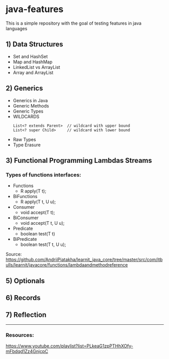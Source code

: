 # java-features
This is a simple repository with the goal of testing features in java languages

## 1) Data Structures
- Set and HashSet
- Map and HashMap
- LinkedList vs ArrayList
- Array and ArrayList

## 2) Generics
- Generics in Java
- Generic Methods
- Generic Types
- WILDCARDS 
  ```
  List<? extends Parent>  // wildcard with upper bound
  List<? super Child>     // wildcard with lower bound
  ```
- Raw Types
- Type Erasure

## 3) Functional Programming Lambdas Streams
### Types of functions interfaces:
- Functions
  - R apply(T t);
- BiFunctions
  - R apply(T t, U u);
- Consumer
  - void accept(T t);
- BiConsumer
  - void accept(T t, U u);
- Predicate  
  - boolean test(T t)
- BiPredicate
  - boolean test(T t, U u);

Source:
https://github.com/AndriiPiatakha/learnit_java_core/tree/master/src/com/itbulls/learnit/javacore/functions/lambdaandmethodreference

## 5) Optionals


## 6) Records


## 7) Reflection


---
### Resources:
https://www.youtube.com/playlist?list=PLkeaG1zpPTHhXOfy-mFbdqd1Zz4GnjcpC
